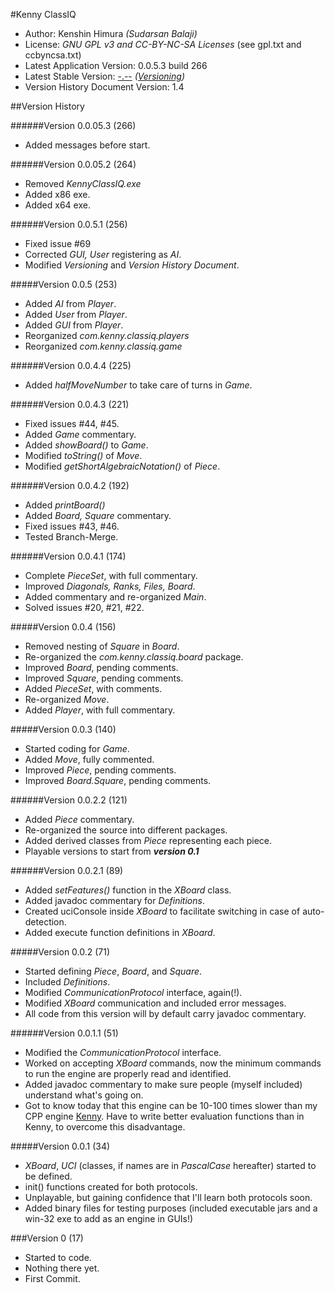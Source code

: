 #Kenny ClassIQ
* Author: Kenshin Himura *(Sudarsan Balaji)*
* License: *GNU GPL v3 and CC-BY-NC-SA Licenses* (see gpl.txt and ccbyncsa.txt)
* Latest Application Version: 0.0.5.3 build 266
* Latest Stable Version: [-.--](https://github.com/kenshinthebattosai/KennyClassIQ/tree/stable) *([Versioning](https://github.com/kenshinthebattosai/KennyClassIQ/blob/master/Versioning.md#versioning))*
* Version History Document Version: 1.4

##Version History

######Version 0.0.05.3 (266)
* Added messages before start.

######Version 0.0.05.2 (264)
* Removed *KennyClassIQ.exe*
* Added x86 exe.
* Added x64 exe.

######Version 0.0.5.1 (256)
* Fixed issue #69
* Corrected *GUI, User* registering as *AI*.
* Modified *Versioning* and *Version History Document*.

#####Version 0.0.5 (253)
* Added *AI* from *Player*.
* Added *User* from *Player*.
* Added *GUI* from *Player*.
* Reorganized *com.kenny.classiq.players*
* Reorganized *com.kenny.classiq.game*

######Version 0.0.4.4 (225)
* Added *halfMoveNumber* to take care of turns in *Game*.

######Version 0.0.4.3 (221)
* Fixed issues #44, #45.
* Added *Game* commentary.
* Added *showBoard()* to *Game*.
* Modified *toString()* of *Move*.
* Modified *getShortAlgebraicNotation()* of *Piece*.

######Version 0.0.4.2 (192) 
* Added *printBoard()*
* Added *Board, Square* commentary.
* Fixed issues #43, #46.
* Tested Branch-Merge.

######Version 0.0.4.1 (174)
* Complete *PieceSet*, with full commentary.
* Improved *Diagonals, Ranks, Files, Board*.
* Added commentary and re-organized *Main*.
* Solved issues #20, #21, #22.

#####Version 0.0.4 (156)
* Removed nesting of *Square* in *Board*.
* Re-organized the *com.kenny.classiq.board* package.
* Improved *Board*, pending comments.
* Improved *Square*, pending comments.
* Added *PieceSet*, with comments.
* Re-organized *Move*.
* Added *Player*, with full commentary.

#####Version 0.0.3 (140)
* Started coding for *Game*.
* Added *Move*, fully commented.
* Improved *Piece*, pending comments.
* Improved *Board.Square*, pending comments.

######Version 0.0.2.2 (121)
* Added *Piece* commentary.
* Re-organized the source into different packages.
* Added derived classes from *Piece* representing each piece.
* Playable versions to start from __*version 0.1*__

######Version 0.0.2.1 (89)
* Added *setFeatures()* function in the *XBoard* class.
* Added javadoc commentary for *Definitions*.
* Created uciConsole inside *XBoard* to facilitate switching in case of auto-detection.
* Added execute function definitions in *XBoard*.

#####Version 0.0.2 (71)
* Started defining *Piece*, *Board*, and *Square*.
* Included *Definitions*.
* Modified *CommunicationProtocol* interface, again(!).
* Modified *XBoard* communication and included error messages.
* All code from this version will by default carry javadoc commentary.

######Version 0.0.1.1 (51)
* Modified the *CommunicationProtocol* interface.
* Worked on accepting *XBoard* commands, now the minimum commands to run the engine are properly read and identified.
* Added javadoc commentary to make sure people (myself included) understand what's going on.
* Got to know today that this engine can be 10-100 times slower than my CPP engine [Kenny](https://www.github.com/kenshinthebattosai/Kenny). Have to write better evaluation functions than in Kenny, to overcome this disadvantage.

#####Version 0.0.1 (34)
* *XBoard*, *UCI* (classes, if names are in *PascalCase* hereafter) started to be defined.
* init() functions created for both protocols.
* Unplayable, but gaining confidence that I'll learn both protocols soon.
* Added binary files for testing purposes (included executable jars and a win-32 exe to add as an engine in GUIs!)

###Version 0 (17)
* Started to code.
* Nothing there yet.
* First Commit.

